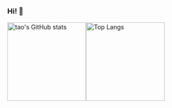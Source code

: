 ### Hi! 👋

<!--
**taovv/taovv** is a ✨ _special_ ✨ repository because its `README.md` (this file) appears on your GitHub profile.

Here are some ideas to get you started:

- 🔭 I’m currently working on ...
- 🌱 I’m currently learning ...
- 👯 I’m looking to collaborate on ...
- 🤔 I’m looking for help with ...
- 💬 Ask me about ...
- 📫 How to reach me: ...
- 😄 Pronouns: ...
- ⚡ Fun fact: ...
-->
<img src="https://github-readme-stats-one-bice.vercel.app/api?username=taovv&theme=merko&show_icons=true&include_all_commits=true&role=OWNER,ORGANIZATION_MEMBER,COLLABORATOR" alt="tao's GitHub stats" height="180px" /><img src="https://github-readme-stats-one-bice.vercel.app/api/top-langs/?username=taovv&layout=compact&theme=merko&role=OWNER,ORGANIZATION_MEMBER,COLLABORATOR" alt="Top Langs" height="180px" />
